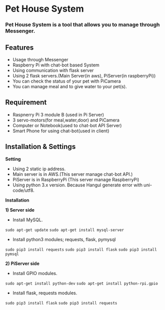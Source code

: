 # Pet House System
### Pet House System is a tool that allows you to manage through Messenger.

## **Features**
 - Usage through Messenger
 - Raspberry Pi with chat-bot based System
 - Using communication with flask server
 - Using 2 flask servers.(Main Server(in aws), PiServer(in raspberryPi))
 - You can check the status of your pet with PiCamera
 - You can manage meal and to give water to your pet(s).
 
## **Requirement**
 - Raspnerry Pi 3 module B (used in Pi Server)
 - 3 servo-motors(for meal,water,door) and PiCamera
 - Computer or Notebook(used to chat-bot API Server)
 - Smart Phone for using chat-bot(used in client)

## **Installation & Settings**

 **Setting**
 - Using 2 static ip address.
 - Main server is in AWS.(This server manage chat-bot API.)
 - PiServer is in RaspberryPi (This server manage RaspberryPi)
 - Using python 3.x version. Because Hangul generate error with uni-code/utf8.
 
 **Installation**
 
 **1) Server side**
  - Install MySQL.
  
  `sudo apt-get update`
  `sudo apt-get install mysql-server`
  
  - Install python3 modules; requests, flask, pymysql 
  
  `sudo pip3 install requests`
   `sudo pip3 install flask`
   `sudo pip3 install pymsql`
   
 **2) PiServer side**
  - Install GPIO modules.
  
  `sudo apt-get install python-dev`
   `sudo apt-get install python-rpi.gpio`
   
  - Install flask, requests modules.
  
  `sudo pip3 install flask`
   `sudo pip3 install requests`
